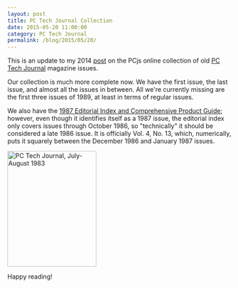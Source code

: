 ```yaml
---
layout: post
title: PC Tech Journal Collection
date: 2015-05-20 11:00:00
category: PC Tech Journal
permalink: /blog/2015/05/20/
---
```


This is an update to my 2014 [post](/blog/2014/08/01/) on the PCjs online collection of old
[PC Tech Journal](/documents/magazines/pctj/) magazine issues.
 
Our collection is much more complete now.  We have the first issue, the last issue, and almost all the issues
in between.  All we're currently missing are the first three issues of 1989, at least in terms of regular issues.

We also have the [1987 Editorial Index and Comprehensive Product Guide](/documents/magazines/pctj/PCTJ-1987-00/);
however, even though it identifies itself as a 1987 issue, the editorial index only covers issues through
October 1986, so "technically" it should be considered a late 1986 issue.  It is officially Vol. 4, No. 13, which,
numerically, puts it squarely between the December 1986 and January 1987 issues.

[<img src="/documents/magazines/pctj/PCTJ-1983-07/cover.jpg" width="200" height="260" alt="PC Tech Journal, July-August 1983"/>](/documents/magazines/pctj/)

Happy reading!
